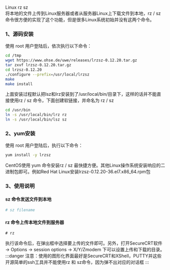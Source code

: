 Linux rz sz<br />将本地的文件上传到Linux服务器或者从服务器Linux上下载文件到本地，rz / sz命令很方便的实现了这个功能，但是很多Linux系统初始并没有这两个命令。
<a name="FKVXD"></a>
### 1、源码安装
使用 root 用户登陆后，依次执行以下命令：
```bash
cd /tmp
wget https://www.ohse.de/uwe/releases/lrzsz-0.12.20.tar.gz
tar zxvf lrzsz-0.12.20.tar.gz
cd lrzsz-0.12.20
./configure --prefix=/usr/local/lrzsz
make 
make install
```
上面安装过程默认把lsz和lrz安装到了/usr/local/bin/目录下，这样的话并不能直接使用rz / sz 命令，下面创建软链接，并命名为 rz / sz<br />
```bash
cd /usr/bin
ln -s /usr/local/bin/lrz rz
ln -s /usr/local/bin/lsz sz
```
<a name="d6f4c679"></a>
### 2、yum安装
使用 root 用户登陆后，执行以下命令：
```bash
yum install -y lrzsz
```
CentOS使用 yum 命令安装rz / sz 最快捷方便。其他Linux操作系统安装响应的二进制包即可。例如Red Hat Linux安装lrzsz-0.12.20-36.el7.x86_64.rpm包<br />
<a name="HZ6Xi"></a>
### 3、使用说明
<a name="W0v3x"></a>
#### sz 命令发送文件到本地
```bash
# sz filename
```
<a name="t6ENs"></a>
#### rz 命令上传本地文件到服务器
```
# rz
```
执行该命令后，在弹出框中选择要上传的文件即可。另外，打开SecureCRT软件 -> Options -> session options -> X/Y/Zmodem 下可以设置上传和下载的目录。
:::danger
注意：使用的图形化界面最好是SecureCRT和XShell，PUTTY并这些开源简单的ssh工具并不能使用rz 和 sz命令，因为弹不出对应的对话框
:::
